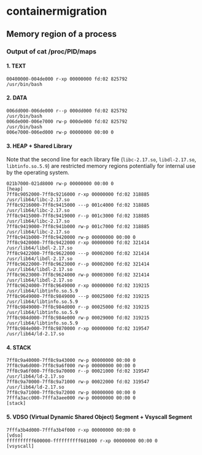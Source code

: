 # containermigration

## Memory region of a process

### Output of cat /proc/PID/maps

#### 1. TEXT

```
00400000-004de000 r-xp 00000000 fd:02 825792                             /usr/bin/bash
```

#### 2. DATA

```
006dd000-006de000 r--p 000dd000 fd:02 825792                             /usr/bin/bash
006de000-006e7000 rw-p 000de000 fd:02 825792                             /usr/bin/bash
006e7000-006ed000 rw-p 00000000 00:00 0
```

#### 3. HEAP + Shared Library

Note that the second line for each library file (`libc-2.17.so`, `libdl-2.17.so`, `libtinfo.so.5.9`) are restricted memory regions potentially for internal use by the operating system.

```
021b7000-021d8000 rw-p 00000000 00:00 0                                  [heap]
7ff8c9052000-7ff8c9216000 r-xp 00000000 fd:02 318885                     /usr/lib64/libc-2.17.so
7ff8c9216000-7ff8c9415000 ---p 001c4000 fd:02 318885                     /usr/lib64/libc-2.17.so
7ff8c9415000-7ff8c9419000 r--p 001c3000 fd:02 318885                     /usr/lib64/libc-2.17.so
7ff8c9419000-7ff8c941b000 rw-p 001c7000 fd:02 318885                     /usr/lib64/libc-2.17.so
7ff8c941b000-7ff8c9420000 rw-p 00000000 00:00 0
7ff8c9420000-7ff8c9422000 r-xp 00000000 fd:02 321414                     /usr/lib64/libdl-2.17.so
7ff8c9422000-7ff8c9622000 ---p 00002000 fd:02 321414                     /usr/lib64/libdl-2.17.so
7ff8c9622000-7ff8c9623000 r--p 00002000 fd:02 321414                     /usr/lib64/libdl-2.17.so
7ff8c9623000-7ff8c9624000 rw-p 00003000 fd:02 321414                     /usr/lib64/libdl-2.17.so
7ff8c9624000-7ff8c9649000 r-xp 00000000 fd:02 319215                     /usr/lib64/libtinfo.so.5.9
7ff8c9649000-7ff8c9849000 ---p 00025000 fd:02 319215                     /usr/lib64/libtinfo.so.5.9
7ff8c9849000-7ff8c984d000 r--p 00025000 fd:02 319215                     /usr/lib64/libtinfo.so.5.9
7ff8c984d000-7ff8c984e000 rw-p 00029000 fd:02 319215                     /usr/lib64/libtinfo.so.5.9
7ff8c984e000-7ff8c9870000 r-xp 00000000 fd:02 319547                     /usr/lib64/ld-2.17.so
```

#### 4. STACK

```
7ff8c9a40000-7ff8c9a43000 rw-p 00000000 00:00 0
7ff8c9a6d000-7ff8c9a6f000 rw-p 00000000 00:00 0
7ff8c9a6f000-7ff8c9a70000 r--p 00021000 fd:02 319547                     /usr/lib64/ld-2.17.so
7ff8c9a70000-7ff8c9a71000 rw-p 00022000 fd:02 319547                     /usr/lib64/ld-2.17.so
7ff8c9a71000-7ff8c9a72000 rw-p 00000000 00:00 0
7fffa3acc000-7fffa3aee000 rw-p 00000000 00:00 0                          [stack]
```

#### 5. VDSO (Virtual Dynamic Shared Object) Segment + Vsyscall Segment

```
7fffa3b4d000-7fffa3b4f000 r-xp 00000000 00:00 0                          [vdso]
ffffffffff600000-ffffffffff601000 r-xp 00000000 00:00 0                  [vsyscall]
```
